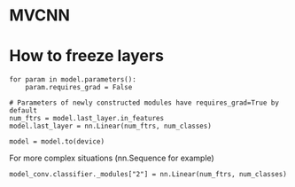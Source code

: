 # MVCNN

# How to freeze layers
```
for param in model.parameters():
    param.requires_grad = False

# Parameters of newly constructed modules have requires_grad=True by default
num_ftrs = model.last_layer.in_features
model.last_layer = nn.Linear(num_ftrs, num_classes)

model = model.to(device)
```
For more complex situations (nn.Sequence for example)
```
model_conv.classifier._modules["2"] = nn.Linear(num_ftrs, num_classes)
```
